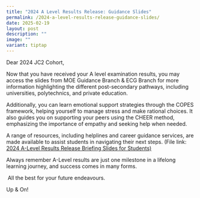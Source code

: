 ```yaml
---
title: "2024 A Level Results Release: Guidance Slides"
permalink: /2024-a-level-results-release-guidance-slides/
date: 2025-02-19
layout: post
description: ""
image: ""
variant: tiptap
---
```

<p>Dear 2024 JC2 Cohort,</p>
<p>Now that you have received your A level examination results, you may access
the slides from MOE Guidance Branch &amp; ECG Branch&nbsp;for more information
highlighting the different post-secondary pathways, including universities,
polytechnics, and private education.</p>
<p>Additionally, you can learn emotional support strategies through the COPES
framework, helping yourself to manage stress and make rational choices.
It also guides you on supporting your peers using the CHEER method, emphasizing
the importance of empathy and seeking help when needed.</p>
<p>A range of resources, including helplines and career guidance services,
are made available to assist students in navigating their next steps. (File
link: <a href="/files/2025/2024_A_Level_Results_Release_Briefing_Slides_for_Students__Edited__1.pdf" rel="noopener nofollow" target="_blank">2024 A-Level Results Release Briefing Slides for Students)</a>
</p>
<p>Always remember A-Level results are just one milestone in a lifelong learning
journey, and success comes in many forms.</p>
<p>&nbsp;All the best for your future endeavours.</p>
<p>Up &amp; On!</p>
<p></p>